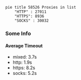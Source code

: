 
```mermaid
pie title 58526 Proxies in list
    "HTTP" : 27011
    "HTTPS": 8936
    "SOCKS" : 30032
```

### Some Info
#### Average Timeout

- mixed: 3.7s
- http: 1.9s
- https: 8.2s
- socks: 5.2s